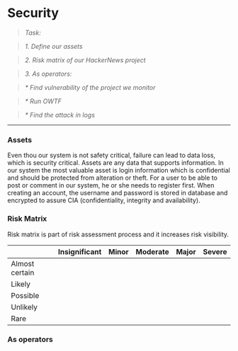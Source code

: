 # Security

> _Task:_

> _1. Define our assets_

> _2. Risk matrix of our HackerNews project_

> _3. As operators:_

>    _* Find vulnerability of the project we monitor_

>    _* Run OWTF_

>    _* Find the attack in logs_

-------------

### Assets

Even thou our system is not safety critical, failure can lead to data
loss, which is security critical. Assets are any data that supports
information. In our system the most valuable asset is login information
which is confidential and should be protected from alteration or theft.
For a user to be able to post or comment in our system, he or she needs
to register first. When creating an account, the username and password
is stored in database and encrypted to assure CIA (confidentiality,
integrity and availability).

### Risk Matrix

Risk matrix is part of risk assessment process and it increases risk
visibility.

|   |Insignificant   |Minor   |Moderate   |Major   |Severe   |
|---|---|---|---|---|---|
|Almost certain   |   |   |   |   |   |
|Likely   |   |   |   |   |   |
|Possible   |   |   |   |   |   |
|Unlikely   |   |   |   |   |   |
|Rare   |   |   |   |   |   |


### As operators
